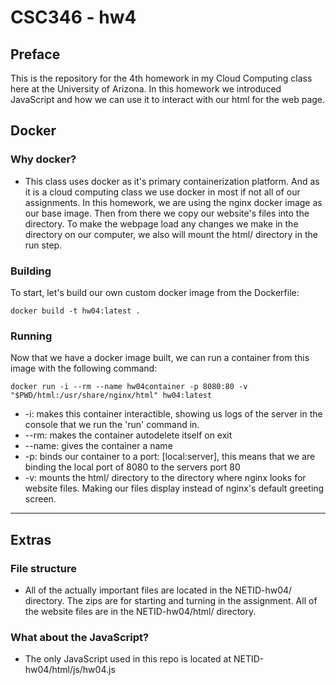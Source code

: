 # CSC346 - hw4

## Preface
This is the repository for the 4th homework in my Cloud Computing class here at the University of Arizona. In this homework we introduced JavaScript and how we can use it to interact with our html for the web page.

## Docker
### Why docker?
- This class uses docker as it's primary containerization platform. And as it is a cloud computing class we use docker in most if not all of our assignments. In this homework, we are using the nginx docker image as our base image. Then from there we copy our website's files into the directory. To make the webpage load any changes we make in the directory on our computer, we also will mount the html/ directory in the run step.

### Building
To start, let's build our own custom docker image from the Dockerfile:
    
    docker build -t hw04:latest .
### Running
Now that we have a docker image built, we can run a container from this image with the following command:

    docker run -i --rm --name hw04container -p 8080:80 -v "$PWD/html:/usr/share/nginx/html" hw04:latest


- -i: makes this container interactible, showing us logs of the server in the console that we run the 'run' command in.
- --rm: makes the container autodelete itself on exit
- --name: gives the container a name
- -p: binds our container to a port: [local:server], this means that we are binding the local port of 8080 to the servers port 80
- -v: mounts the html/ directory to the directory where nginx looks for website files. Making our files display instead of nginx's default greeting screen.
---
## Extras
### File structure
- All of the actually important files are located in the NETID-hw04/ directory. The zips are for starting and turning in the assignment. All of the website files are in the NETID-hw04/html/ directory.
### What about the JavaScript?
- The only JavaScript used in this repo is located at NETID-hw04/html/js/hw04.js
